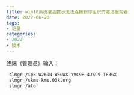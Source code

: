 ```yaml
---
title: win10系统激活提示无法连接到你组织的激活服务器
date: 2022-06-20
tags:
- 记录
categories:
- 2022
- 技术
---
```


终端（管理员）输入：
```sh
 slmgr /ipk W269N-WFGWX-YVC9B-4J6C9-T83GX 
 slmgr /skms kms.03k.org 
 slmgr /ato
```